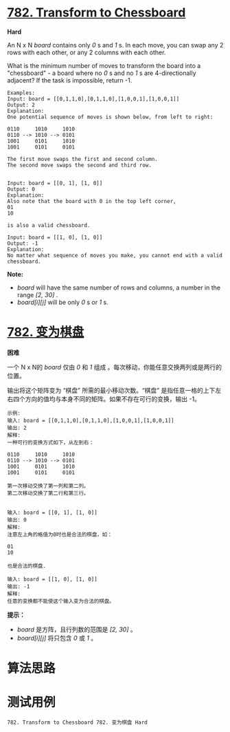 # [782. Transform to Chessboard][enTitle]

**Hard**

An N x N  *board*  contains only  *0* s and  *1* s. In each move, you can swap any 2 rows with each other, or any 2 columns with each other.

What is the minimum number of moves to transform the board into a "chessboard" - a board where no  *0* s and no  *1* s are 4-directionally adjacent? If the task is impossible, return -1.

```
Examples:
Input: board = [[0,1,1,0],[0,1,1,0],[1,0,0,1],[1,0,0,1]]
Output: 2
Explanation:
One potential sequence of moves is shown below, from left to right:

0110     1010     1010
0110 --> 1010 --> 0101
1001     0101     1010
1001     0101     0101

The first move swaps the first and second column.
The second move swaps the second and third row.


Input: board = [[0, 1], [1, 0]]
Output: 0
Explanation:
Also note that the board with 0 in the top left corner,
01
10

is also a valid chessboard.

Input: board = [[1, 0], [1, 0]]
Output: -1
Explanation:
No matter what sequence of moves you make, you cannot end with a valid chessboard.

```

**Note:** 

-  *board*  will have the same number of rows and columns, a number in the range  *[2, 30]* . 
-  *board[i][j]*  will be only  *0* s or  *1* s.


# [782. 变为棋盘][cnTitle]

**困难**

一个 N x N的  *board*  仅由  *0*  和  *1*  组成 。每次移动，你能任意交换两列或是两行的位置。

输出将这个矩阵变为 “棋盘” 所需的最小移动次数。“棋盘” 是指任意一格的上下左右四个方向的值均与本身不同的矩阵。如果不存在可行的变换，输出 -1。

```
示例:
输入: board = [[0,1,1,0],[0,1,1,0],[1,0,0,1],[1,0,0,1]]
输出: 2
解释:
一种可行的变换方式如下，从左到右：

0110     1010     1010
0110 --> 1010 --> 0101
1001     0101     1010
1001     0101     0101

第一次移动交换了第一列和第二列。
第二次移动交换了第二行和第三行。


输入: board = [[0, 1], [1, 0]]
输出: 0
解释:
注意左上角的格值为0时也是合法的棋盘，如：

01
10

也是合法的棋盘.

输入: board = [[1, 0], [1, 0]]
输出: -1
解释:
任意的变换都不能使这个输入变为合法的棋盘。

```



**提示：** 

-  *board*  是方阵，且行列数的范围是 *[2, 30]* 。 
-  *board[i][j]*  将只包含  *0* 或  *1* 。




# 算法思路

# 测试用例
```
782. Transform to Chessboard 782. 变为棋盘 Hard
```

[enTitle]: https://leetcode.com/problems/transform-to-chessboard/
[cnTitle]: https://leetcode-cn.com/problems/transform-to-chessboard/

